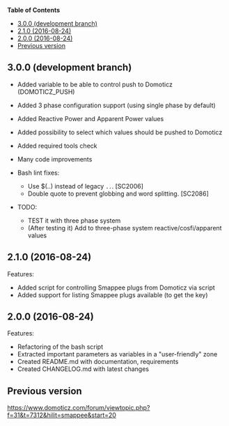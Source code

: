 **Table of Contents**

- [3.0.0 (development branch)](#300-development-branch)
- [2.1.0 (2016-08-24)](#210-2016-08-24)
- [2.0.0 (2016-08-24)](#200-2016-08-24)
- [Previous version](#previous-version)

## 3.0.0 (development branch)

  - Added variable to be able to control push to Domoticz (DOMOTICZ_PUSH)
  - Added 3 phase configuration support (using single phase by default)
  - Added Reactive Power and Apparent Power values
  - Added possibility to select which values should be pushed to Domoticz
  - Added required tools check
  - Many code improvements
  
  - Bash lint fixes:
    -  Use $(..) instead of legacy `..`. [SC2006]
    -  Double quote to prevent globbing and word splitting. [SC2086]

  - TODO:
    - TEST it with three phase system
    - (After testing it) Add to three-phase system reactive/cosfi/apparent values

## 2.1.0 (2016-08-24)

Features:

  - Added script for controlling Smappee plugs from Domoticz via script
  - Added support for listing Smappee plugs available (to get the key)


## 2.0.0 (2016-08-24)

Features:

  - Refactoring of the bash script
  - Extracted important parameters as variables in a "user-friendly" zone
  - Created README.md with documentation, requirements
  - Created CHANGELOG.md with latest changes

## Previous version
https://www.domoticz.com/forum/viewtopic.php?f=31&t=7312&hilit=smappee&start=20
